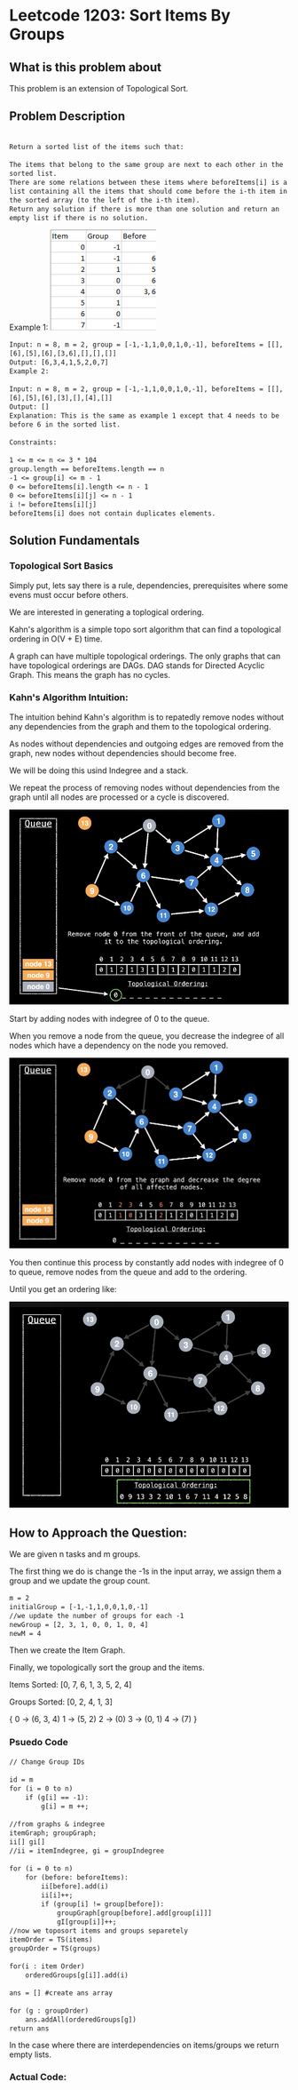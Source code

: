 # Leetcode 1203: Sort Items By Groups

## What is this problem about
This problem is an extension of Topological Sort.

## Problem Description
```There are n items each belonging to zero or one of m groups where group[i] is the group that the i-th item belongs to and it's equal to -1 if the i-th item belongs to no group. The items and the groups are zero indexed. A group can have no item belonging to it.

Return a sorted list of the items such that:

The items that belong to the same group are next to each other in the sorted list.
There are some relations between these items where beforeItems[i] is a list containing all the items that should come before the i-th item in the sorted array (to the left of the i-th item).
Return any solution if there is more than one solution and return an empty list if there is no solution.
```

Example 1:
![alt text](image-3.png)

```
Input: n = 8, m = 2, group = [-1,-1,1,0,0,1,0,-1], beforeItems = [[],[6],[5],[6],[3,6],[],[],[]]
Output: [6,3,4,1,5,2,0,7]
Example 2:

Input: n = 8, m = 2, group = [-1,-1,1,0,0,1,0,-1], beforeItems = [[],[6],[5],[6],[3],[],[4],[]]
Output: []
Explanation: This is the same as example 1 except that 4 needs to be before 6 in the sorted list.
 
Constraints:

1 <= m <= n <= 3 * 104
group.length == beforeItems.length == n
-1 <= group[i] <= m - 1
0 <= beforeItems[i].length <= n - 1
0 <= beforeItems[i][j] <= n - 1
i != beforeItems[i][j]
beforeItems[i] does not contain duplicates elements.
```

## Solution Fundamentals

### Topological Sort Basics

Simply put, lets say there is a rule, dependencies, prerequisites where some evens must occur before others.

We are interested in generating a toplogical ordering.

Kahn's algorithm is a simple topo sort algorithm that can find a topological ordering in O(V + E) time.

A graph can have multiple topological orderings. The only graphs that can have topological orderings are DAGs.
DAG stands for Directed Acyclic Graph. This means the graph has no cycles.

### Kahn's Algorithm Intuition:

The intuition behind Kahn's algorithm is to repatedly remove nodes without any dependencies from the graph and them to the topological ordering.

As nodes without dependencies and outgoing edges are removed from the graph, new nodes without dependencies should become free.

We will be doing this usind Indegree and a stack.

We repeat the process of removing nodes without dependencies from the graph until all nodes are processed or a cycle is discovered.

![alt text](image-2.png)

Start by adding nodes with indegree of 0 to the queue.

When you remove a node from the queue, you decrease the indegree of all nodes which have a dependency on the node you removed.

![alt text](image.png)

You then continue this process by constantly add nodes with indegree of 0 to queue, remove nodes from the queue and add to the ordering.

Until you get an ordering like:

![alt text](image-1.png)


## How to Approach the Question:

We are given n tasks and m groups.

The first thing we do is change the -1s in the input array, we assign them a group and we update the group count.

```
m = 2
initialGroup = [-1,-1,1,0,0,1,0,-1]
//we update the number of groups for each -1
newGroup = [2, 3, 1, 0, 0, 1, 0, 4]
newM = 4

```
Then we create the Item Graph.

Finally, we topologically sort the group and the items.

Items Sorted: [0, 7, 6, 1, 3, 5, 2, 4]

Groups Sorted: [0, 2, 4, 1, 3]

{ 
    0 -> (6, 3, 4)
    1 -> (5, 2)
    2 -> (0)
    3 -> (0, 1)
    4 -> (7)
}

### Psuedo Code

```
// Change Group IDs

id = m
for (i = 0 to n)
    if (g[i] == -1):
        g[i] = m ++;

//from graphs & indegree
itemGraph; groupGraph;
ii[] gi[]
//ii = itemIndegree, gi = groupIndegree

for (i = 0 to n)
    for (before: beforeItems):
        ii[before].add(i)
        ii[i]++;
        if (group[i] != group[before]):
            groupGraph[group[before].add[group[i]]]
            gI[group[i]]++;
//now we toposort items and groups separetely
itemOrder = TS(items)
groupOrder = TS(groups)

for(i : item Order)
    orderedGroups[g[i]].add(i)

ans = [] #create ans array

for (g : groupOrder)
    ans.addAll(orderedGroups[g])
return ans

```
In the case where there are interdependencies on items/groups we return empty lists.

### Actual Code: